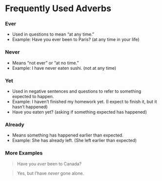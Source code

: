 # Frequently Used Adverbs

### Ever

* Used in questions to mean “at any time.”
* Example: Have you ever been to Paris? (at any time in your life)

### Never

* Means “not ever” or “at no time.”
* Example: I have never eaten sushi. (not at any time)

### Yet

* Used in negative sentences and questions to refer to something expected to happen.
* Example: I haven’t finished my homework yet. (I expect to finish it, but it hasn’t happened)
* Have you eaten yet? (asking if something expected has happened)

### Already

* Means something has happened earlier than expected.
* Example: She has already left. (She left earlier than expected)

### More Examples

> Have you _ever_ been to Canada?

> Yes, but I’have _never_ gone alone.
